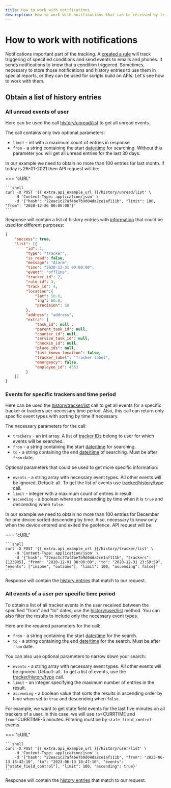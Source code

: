 ```yaml
---
title: How to work with notifications
description: How to work with notifications that can be received by triggering alerts.
---
```


# How to work with notifications

Notifications important part of the tracking. A [created a rule](./use-rules.md#create) will track triggering of 
specified conditions and send events to emails and phones. It sends notifications to know that a condition triggered. 
Sometimes, necessary to store those notifications and history entries to use them in special reports, or they can be 
used for scripts build on APIs. Let's see how to work with them.


## Obtain a list of history entries

### All unread events of user

Here can be used the call [history/unread/list](../resources/commons/history/history_unread.md#list) to get all unread events.

The call contains only two optional parameters:

* `limit` - int with a maximum count of entries in response
* `from` - a string containing the start [date/time](../getting-started.md#data-types) for searching. Without this parameter you will get all unread entries
 for the last 30 days.

In our example we need to obtain no more than 100 entries for last month. If today is 26-01-2021 then API request will be:

=== "cURL"

    ```shell
    curl -X POST '{{ extra.api_example_url }}/history/unread/list' \
        -H 'Content-Type: application/json' \
        -d '{"hash": "22eac1c27af4be7b9d04da2ce1af111b", "limit": 100, "from": "2020-12-26 00:00:00"}'
    ```

Response will contain a list of history entries with [information](../resources/commons/history/index.md#tracker-history-entry) 
that could be used for different purposes:

```json
{
    "success": true,
    "list": [{
         "id": 1,
         "type": "tracker",
         "is_read": false,
         "message": "Alarm",
         "time": "2020-12-31 00:00:00",
         "event": "offline",
         "tracker_id": 2,
         "rule_id": 3,
         "track_id": 4,
         "location":{ 
             "lat": 50.0,
             "lng": 60.0,
             "precision": 50
         },
         "address": "address",
         "extra": {
             "task_id": null , 
             "parent_task_id": null,
             "counter_id": null,
             "service_task_id": null,
             "checkin_id": null,
             "place_ids": null,
             "last_known_location": false,
             "tracker_label": "Tracker label",
             "emergency": false,
             "employee_id": 4563
         }
    }]
}
```


### Events for specific trackers and time period

Here can be used the [history/tracker/list](../resources/commons/history/history_tracker.md#list) call to get all events 
for a specific tracker or trackers per necessary time period. Also, this call can return only specific event types with 
sorting by time if necessary.

The necessary parameters for the call:

* `trackers` - an int array. A list of [tracker IDs](../resources/tracking/tracker/index.md#list) belong to user for which events will be searched.
* `from` - a string containing the start [date/time](../getting-started.md#data-types) for searching.
* `to` - a string containing the end [date/time](../getting-started.md#data-types) of searching. Must be after `from` date.

Optional parameters that could be used to get more specific information:

* `events` - a string array with necessary event types. All other events will be ignored. Default: all. To get the 
list of events use [tracker/history/type](../resources/commons/history/history_type.md#list) call. 
* `limit` - integer with a maximum count of entries in result.
* `ascending` - a boolean where sort ascending by time when it is `true` and descending when `false`.

In our example we need to obtain no more than 100 entries for December for one device sorted descending by time. Also, 
necessary to know only when the device entered and exited the geofence. API request will be:

=== "cURL"

    ```shell
    curl -X POST '{{ extra.api_example_url }}/history/tracker/list' \
        -H 'Content-Type: application/json' \
        -d '{"hash": "22eac1c27af4be7b9d04da2ce1af111b", "trackers": [123985], "from": "2020-12-01 00:00:00", "to": "2020-12-31 23:59:59", "events": ["inzone", "outzone"], "limit": 100, "ascending": false}'
    ```

Response will contain the [history entries](../resources/commons/history/index.md#tracker-history-entry) that match to our request.


### All events of a user per specific time period

To obtain a list of all tracker events in the user received between the specified "from" and "to" dates, use the 
[history/user/list](../resources/commons/history/history_user.md) method. You can also filter the results to include 
only the necessary event types.

Here are the required parameters for the call:

* `from` - a string containing the start [date/time](../getting-started.md#data-types) for the search.
* `to` - a string containing the end [date/time](../getting-started.md#data-types) for the search. Must be after `from` date.

You can also use optional parameters to narrow down your search:

* `events` - a string array with necessary event types. All other events will be ignored. Default: all. To get a list of events, use the [tracker/history/type](../resources/commons/history/history_type.md#list) call.
* `limit` - an integer specifying the maximum number of entries in the result.
* `ascending` - a boolean value that sorts the results in ascending order by time when set to `true` and descending when `false`.

For example, we want to get state field events for the last five minutes on all trackers of a user. In this case, we will use 
`to`=CURRTIME and `from`=CURRTIME-5 minutes. Filtering must be by `state_field_control` events.

=== "cURL"

    ```shell
    curl -X POST '{{ extra.api_example_url }}/history/user/list' \
        -H 'Content-Type: application/json' \
        -d '{"hash": "22eac1c27af4be7b9d04da2ce1af111b", "from": "2023-06-13 18:42:10", "to": "2023-06-13 18:47:10", "events": ["state_field_control"], "limit": 100, "ascending": true}'
    ```

Response will contain the [history entries](../resources/commons/history/index.md#tracker-history-entry) that match to 
our request.